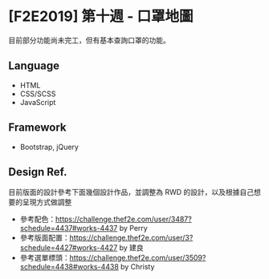 # [F2E2019] 第十週 - 口罩地圖

目前部分功能尚未完工，但有基本查詢口罩的功能。

## Language
- HTML
- CSS/SCSS
- JavaScript

## Framework
- Bootstrap, jQuery

## Design Ref.
目前版面的設計參考下面幾個設計作品，並調整為 RWD 的設計，以及根據自己想要的呈現方式做調整
- 參考配色：https://challenge.thef2e.com/user/3487?schedule=4437#works-4437 by Perry
- 參考版面配置：https://challenge.thef2e.com/user/3?schedule=4427#works-4427 by 建良
- 參考選單標頭：https://challenge.thef2e.com/user/3509?schedule=4438#works-4438 by Christy